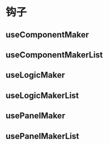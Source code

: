 # 钩子

## useComponentMaker
## useComponentMakerList
## useLogicMaker
## useLogicMakerList
## usePanelMaker
## usePanelMakerList